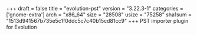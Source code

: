 +++
draft = false
title = "evolution-pst"
version = "3.22.3-1"
categories = ['gnome-extra']
arch = "x86_64"
size = "28508"
usize = "75258"
sha1sum = "1513d941567b735e5c1f0ddc5c7c40b15cd81cc9"
+++
PST importer plugin for Evolution